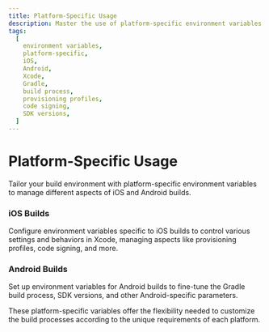 ```yaml
---
title: Platform-Specific Usage
description: Master the use of platform-specific environment variables to customize your build environment. Manage iOS and Android builds, code signing, and provisioning profiles effectively.
tags:
  [
    environment variables,
    platform-specific,
    iOS,
    Android,
    Xcode,
    Gradle,
    build process,
    provisioning profiles,
    code signing,
    SDK versions,
  ]
---
```


# Platform-Specific Usage

Tailor your build environment with platform-specific environment variables to manage different aspects of iOS and Android builds.

### iOS Builds

Configure environment variables specific to iOS builds to control various settings and behaviors in Xcode, managing aspects like provisioning profiles, code signing, and more.

### Android Builds

Set up environment variables for Android builds to fine-tune the Gradle build process, SDK versions, and other Android-specific parameters.

These platform-specific variables offer the flexibility needed to customize the build processes according to the unique requirements of each platform.
